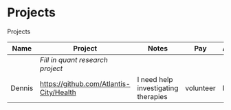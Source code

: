 # Projects
Projects

Name | Project | Notes | Pay | Arbitrator  
------ | ------------- | ------------- | ------------- | -------------
<fill name> | _Fill in quant research project_| | | | 
Dennis | https://github.com/Atlantis-City/Health | I need help investigating therapies | volunteer | NA
